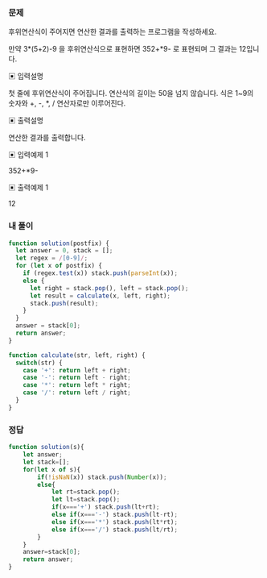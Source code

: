 ### 문제
후위연산식이 주어지면 연산한 결과를 출력하는 프로그램을 작성하세요.

만약 3*(5+2)-9 을 후위연산식으로 표현하면 352+*9- 로 표현되며 그 결과는 12입니다.

▣ 입력설명

첫 줄에 후위연산식이 주어집니다. 연산식의 길이는 50을 넘지 않습니다. 식은 1~9의 숫자와 +, -, *, / 연산자로만 이루어진다.

▣ 출력설명

연산한 결과를 출력합니다.

▣ 입력예제 1 

352+*9-

▣ 출력예제 1 

12

### 내 풀이
```js
function solution(postfix) {
  let answer = 0, stack = [];
  let regex = /[0-9]/;
  for (let x of postfix) {
    if (regex.test(x)) stack.push(parseInt(x));
    else {
      let right = stack.pop(), left = stack.pop();
      let result = calculate(x, left, right);
      stack.push(result);
    }
  }
  answer = stack[0];
  return answer;
}

function calculate(str, left, right) {
  switch(str) {
    case '+': return left + right;
    case '-': return left - right;
    case '*': return left * right;
    case '/': return left / right;
  }
}
```

### 정답
```js
function solution(s){  
    let answer;
    let stack=[];
    for(let x of s){
        if(!isNaN(x)) stack.push(Number(x));
        else{
            let rt=stack.pop();
            let lt=stack.pop();
            if(x==='+') stack.push(lt+rt);
            else if(x==='-') stack.push(lt-rt);
            else if(x==='*') stack.push(lt*rt);
            else if(x==='/') stack.push(lt/rt);
        }
    }
    answer=stack[0];
    return answer;
}
```
